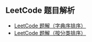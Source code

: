 ## LeetCode 题目解析

- [LeetCode 题解（字典序排序）](https://github.com/datawhalechina/leetcode-notes/blob/main/docs/keys/solutions/Solutions-List.md)
- [LeetCode 题解（按分类排序）](https://github.com/datawhalechina/leetcode-notes/blob/main/docs/keys/solutions/Categories-List.md)